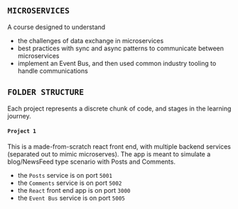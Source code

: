 ## `MICROSERVICES`

A course designed to understand

- the challenges of data exchange in microservices
- best practices with sync and async patterns to communicate between microservices
- implement an Event Bus, and then used common industry tooling to handle communications

## `FOLDER STRUCTURE`

Each project represents a discrete chunk of code, and stages in the learning journey.

#### `Project 1`

This is a made-from-scratch react front end, with multiple backend services (separated out to mimic microserves). The app is meant to simulate a blog/NewsFeed type scenario with Posts and Comments.

- the `Posts` service is on port `5001`
- the `Comments` service is on port `5002`
- the `React` front end app is on port `3000`
- the `Event Bus` service is on port `5005`
